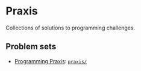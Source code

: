# Praxis

Collections of solutions to programming challenges.

## Problem sets

- [Programming Praxis](https://programmingpraxis.com/contents/about/): [`praxis/`](./praxis)

<!-- - [r/dailyprogrammer](https://www.reddit.com/r/dailyprogrammer/wiki/index) (see also a [collection](https://github.com/freddiev4/dailyprogrammerchallenges)): [`daily/`](./daily) -->
<!-- - [https://www.reddit.com/r/CoderTrials/](CoderTrials) -->

<!--
## Principles

1. Programs should never crash, panic, or show a stack trace - each program
   should have a well-defined set of error messages.

   - Corollary: it should be impossible to tell what language a program is
     written in from its output

   - Corollary: programs can and should be fuzzed
-->
